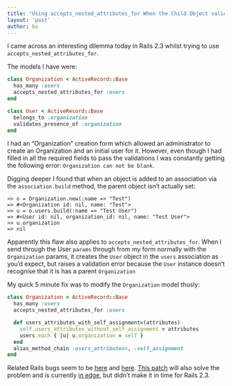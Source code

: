 ```yaml
---
title: "Using accepts_nested_attributes_for When the Child Object validates_presence_of Parent"
layout: 'post'
author: bo
---
```


I came across an interesting dilemma today in Rails 2.3 whilst trying to
use `accepts_nested_attributes_for`.

The models I have were:

``` ruby
class Organization < ActiveRecord::Base
  has_many :users
  accepts_nested_attributes_for :users
end

class User < ActiveRecord::Base
  belongs_to :organization
  validates_presence_of :organization
end
```

I had an “Organization” creation form which allowed an administrator to
create an Organization and an initial user for it. However, even though
I had filled in all the required fields to pass the validations I was
constantly getting the following error: `Organization can not be blank`.

Digging deeper I found that when an object is added to an association
via the `association.build` method, the parent object
isn’t actually set:

``` irb
>> o = Organization.new(:name => "Test")
=> #<Organization id: nil, name: "Test">
>> u = o.users.build(:name => "Test User")  
=> #<User id: nil, organization_id: nil, name: "Test User">
>> u.organization
=> nil
```

Apparently this flaw also applies to
`accepts_nested_attributes_for`. When I send through the
User `params` through from my form normally with the
`Organization` params, it creates the
`User` object in the `users` association
as you’d expect, but raises a validation error because the
`User` instance doesn’t recognise that it is has a parent
`Organization`

My quick 5 minute fix was to modify the `Organization`
model thusly:

``` ruby
class Organization < ActiveRecord::Base
  has_many :users
  accepts_nested_attributes_for :users

  def users_attributes_with_self_assignment=(attributes)
    self.users_attributes_without_self_assignment = attributes
    users.each { |u| u.organization = self }
  end
  alias_method_chain :users_attributes=, :self_assignment
end
```

Related Rails bugs seem to be
[here](https://rails.lighthouseapp.com/projects/8994-ruby-on-rails/tickets/1943)
and
[here](https://rails.lighthouseapp.com/projects/8994-ruby-on-rails/tickets/2815).
[This
patch](https://rails.lighthouseapp.com/projects/8994/tickets/1619-patch-support-for-inverse-option-in-associations)
will also solve the problem and is currently [in
edge](http://github.com/rails/rails/commit/ccea98389abbf150b886c9f964b1def47f00f237),
but didn’t make it in time for Rails 2.3.


